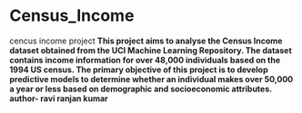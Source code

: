 # Census_Income
cencus income project
<b>
This project aims to analyse the Census Income dataset obtained from the UCI Machine 
Learning Repository. The dataset contains income information for over 48,000 individuals 
based on the 1994 US census. The primary objective of this project is to develop predictive 
models to determine whether an individual makes over 50,000 a year or less based on 
demographic and socioeconomic attributes.
author- ravi ranjan kumar
